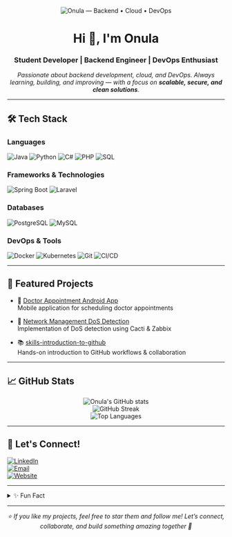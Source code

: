 <p align="center">
  <img src="assets/banner.svg" alt="Onula — Backend • Cloud • DevOps" />
</p>

<h1 align="center">Hi 👋, I'm Onula</h1>
<h3 align="center">Student Developer | Backend Engineer | DevOps Enthusiast</h3>

<p align="center">
  <em>Passionate about backend development, cloud, and DevOps.  
  Always learning, building, and improving — with a focus on <b>scalable, secure, and clean solutions</b>.</em>
</p>

---

## 🛠️ Tech Stack  

### Languages  
![Java](https://img.shields.io/badge/Java-%23ED8B00.svg?style=for-the-badge&logo=java&logoColor=white)
![Python](https://img.shields.io/badge/Python-3670A0?style=for-the-badge&logo=python&logoColor=ffdd54)
![C#](https://img.shields.io/badge/C%23-%23239120.svg?style=for-the-badge&logo=c-sharp&logoColor=white)
![PHP](https://img.shields.io/badge/PHP-%23777BB4.svg?style=for-the-badge&logo=php&logoColor=white)
![SQL](https://img.shields.io/badge/SQL-%2307405e.svg?style=for-the-badge&logo=postgresql&logoColor=white)

### Frameworks & Technologies  
![Spring Boot](https://img.shields.io/badge/Spring%20Boot-%236DB33F.svg?style=for-the-badge&logo=spring&logoColor=white)
![Laravel](https://img.shields.io/badge/Laravel-%23FF2D20.svg?style=for-the-badge&logo=laravel&logoColor=white)

### Databases  
![PostgreSQL](https://img.shields.io/badge/PostgreSQL-%23316192.svg?style=for-the-badge&logo=postgresql&logoColor=white)
![MySQL](https://img.shields.io/badge/MySQL-%2300f.svg?style=for-the-badge&logo=mysql&logoColor=white)

### DevOps & Tools  
![Docker](https://img.shields.io/badge/Docker-%230db7ed.svg?style=for-the-badge&logo=docker&logoColor=white)
![Kubernetes](https://img.shields.io/badge/Kubernetes-%23326ce5.svg?style=for-the-badge&logo=kubernetes&logoColor=white)
![Git](https://img.shields.io/badge/Git-%23F05033.svg?style=for-the-badge&logo=git&logoColor=white)
![CI/CD](https://img.shields.io/badge/CI%2FCD-%23007ACC.svg?style=for-the-badge&logo=githubactions&logoColor=white)

---

## 🚀 Featured Projects  

- 🏥 [Doctor Appointment Android App](https://github.com/Onula/Doctor-Appointment-Android-App)  
  Mobile application for scheduling doctor appointments  

- 🔐 [Network Management DoS Detection](https://github.com/Onula/Network-Management-DoS-Detection-Cacti-Zabbix-)  
  Implementation of DoS detection using Cacti & Zabbix  

- 📚 [skills-introduction-to-github](https://github.com/Onula/skills-introduction-to-github)  
  Hands-on introduction to GitHub workflows & collaboration  

---

## 📈 GitHub Stats  

<p align="center">
  <img src="https://github-readme-stats.vercel.app/api?username=Onula&show_icons=true&theme=dark" alt="Onula's GitHub stats" />
  <br/>
  <img src="https://github-readme-streak-stats.herokuapp.com/?user=Onula&theme=dark" alt="GitHub Streak" />
  <br/>
  <img src="https://github-readme-stats.vercel.app/api/top-langs/?username=Onula&layout=compact&theme=dark" alt="Top Languages" />
</p>

---

## 🤝 Let's Connect!  

[![LinkedIn](https://img.shields.io/badge/LinkedIn-%230077B5.svg?style=for-the-badge&logo=linkedin&logoColor=white)](https://www.linkedin.com/in/onour)  
[![Email](https://img.shields.io/badge/Email-D14836?style=for-the-badge&logo=gmail&logoColor=white)](mailto:your.email@example.com)  
[![Website](https://img.shields.io/badge/Website-Coming%20Soon!-gray?style=for-the-badge)](/)  

---

<details>
  <summary>✨ Fun Fact</summary>
  Outside of tech, I love exploring new cultures 🌍, fitness 🏋️, and finding music 🎶 that fuels my coding flow.
</details>

---

<p align="center">
  <em>⭐ If you like my projects, feel free to star them and follow me!  
  Let’s connect, collaborate, and build something amazing together 🚀</em>
</p>

